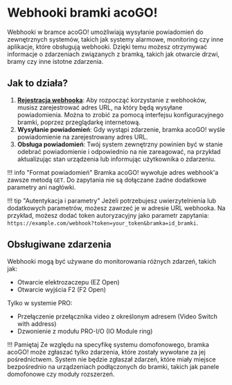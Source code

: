 # Webhooki bramki acoGO!

Webhooki w bramce acoGO! umożliwiają wysyłanie powiadomień do zewnętrznych systemów, takich jak systemy alarmowe, monitoring czy inne aplikacje, które obsługują webhooki. Dzięki temu możesz otrzymywać informacje o zdarzeniach związanych z bramką, takich jak otwarcie drzwi, bramy czy inne istotne zdarzenia.

## Jak to działa?

1. [**Rejestracja webhooka**](rejestracja-webhooka.md): Aby rozpocząć korzystanie z webhooków, musisz zarejestrować adres URL, na który będą wysyłane powiadomienia. Można to zrobić za pomocą interfejsu konfiguracyjnego bramki, poprzez przeglądarkę internetową.
2. **Wysyłanie powiadomień**: Gdy wystąpi zdarzenie, bramka acoGO! wyśle powiadomienie na zarejestrowany adres URL.
3. **Obsługa powiadomień**: Twój system zewnętrzny powinien być w stanie odebrać powiadomienie i odpowiednio na nie zareagować, na przykład aktualizując stan urządzenia lub informując użytkownika o zdarzeniu.

!!! info "Format powiadomień"
    Bramka acoGO! wywołuje adres webhook'a zawsze metodą `GET`. Do zapytania nie są dołączane żadne dodatkowe parametry ani nagłówki.

!!! tip "Autentykacja i parametry"
    Jeżeli potrzebujesz uwierzytelnienia lub dodatkowych parametrów, możesz zawrzeć je w adresie URL webhooka. Na przykład, możesz dodać token autoryzacyjny jako parametr zapytania: `https://example.com/webhook?token=your_token&bramka=id_bramki`.

## Obsługiwane zdarzenia

Webhooki mogą być używane do monitorowania różnych zdarzeń, takich jak:

- Otwarcie elektrozaczepu (EZ Open)
- Otwarcie wyjścia F2 (F2 Open)
  
Tylko w systemie PRO:

- Przełączenie przełącznika video z określonym adresem (Video Switch with address)
- Dzwonienie z modułu PRO-I/O (IO Module ring)

!!! Pamiętaj
    Ze względu na specyfikę systemu domofonowego, bramka acoGO! może zgłaszać tylko zdarzenia, które zostały wywołane za jej pośrednictwem. System nie będzie zgłaszał zdarzeń, które miały miejsce bezpośrednio na urządzeniach podłączonych do bramki, takich jak panele domofonowe czy moduły rozszerzeń.
